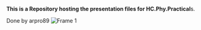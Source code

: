 **This is a Repository hosting the presentation files for HC.Phy.Practical**s. 

Done by arpro89
![Frame 1](https://github.com/user-attachments/assets/dcd7f423-bc7b-475b-928c-1516d5037855)
